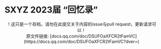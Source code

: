 # SXYZ 2023届 “回忆录”
<div align=center>！这只是一个存档，请勿在此提交关于内容的issue与pull request，更新请求可以！</div>
<div align=center>原文件链接: [docs.qq.com/doc/DSUFOaXFCR2tFamVC](https://docs.qq.com/doc/DSUFOaXFCR2tFamVC?dver=)</div>
